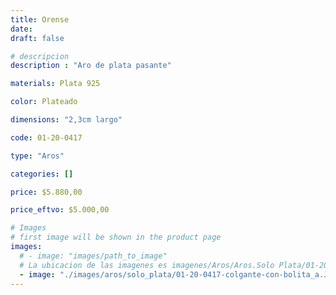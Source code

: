 ```yaml
---
title: Orense
date: 
draft: false

# descripcion
description : "Aro de plata pasante"

materials: Plata 925

color: Plateado

dimensions: "2,3cm largo"

code: 01-20-0417

type: "Aros"

categories: []

price: $5.880,00

price_eftvo: $5.000,00

# Images
# first image will be shown in the product page
images:
  # - image: "images/path_to_image"
  # La ubicacion de las imagenes es imagenes/Aros/Aros.Solo Plata/01-20-0417-orense
  - image: "./images/aros/solo_plata/01-20-0417-colgante-con-bolita_a.JPG"
---
```

